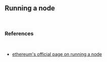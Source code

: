 ## Running a node

<br>

### References

<br>

* [ethereum's official page on running a node](https://ethereum.org/en/run-a-node/)
